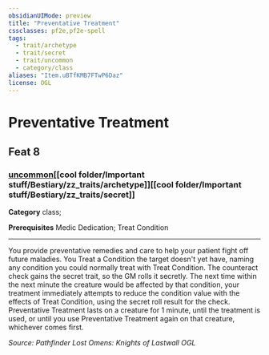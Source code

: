 ```yaml
---
obsidianUIMode: preview
title: "Preventative Treatment"
cssclasses: pf2e,pf2e-spell
tags:
  - trait/archetype
  - trait/secret
  - trait/uncommon
  - category/class
aliases: "Item.uBTfKMB7FTwP6Daz"
license: OGL
---
```

# Preventative Treatment
## Feat 8
### [uncommon](cool%20folder/Important%20stuff/Bestiary/zz_traits/uncommon.md "Uncommon Rarity Trait")[[cool folder/Important stuff/Bestiary/zz_traits/archetype]][[cool folder/Important stuff/Bestiary/zz_traits/secret]]

**Category** class; 



**Prerequisites** Medic Dedication; Treat Condition
* * *
You provide preventative remedies and care to help your patient fight off future maladies. You Treat a Condition the target doesn't yet have, naming any condition you could normally treat with Treat Condition. The counteract check gains the secret trait, so the GM rolls it secretly. The next time within the next minute the creature would be affected by that condition, your treatment immediately attempts to reduce the condition value with the effects of Treat Condition, using the secret roll result for the check. Preventative Treatment lasts on a creature for 1 minute, until the treatment is used, or until you use Preventative Treatment again on that creature, whichever comes first.

*Source: Pathfinder Lost Omens: Knights of Lastwall*
*OGL*
